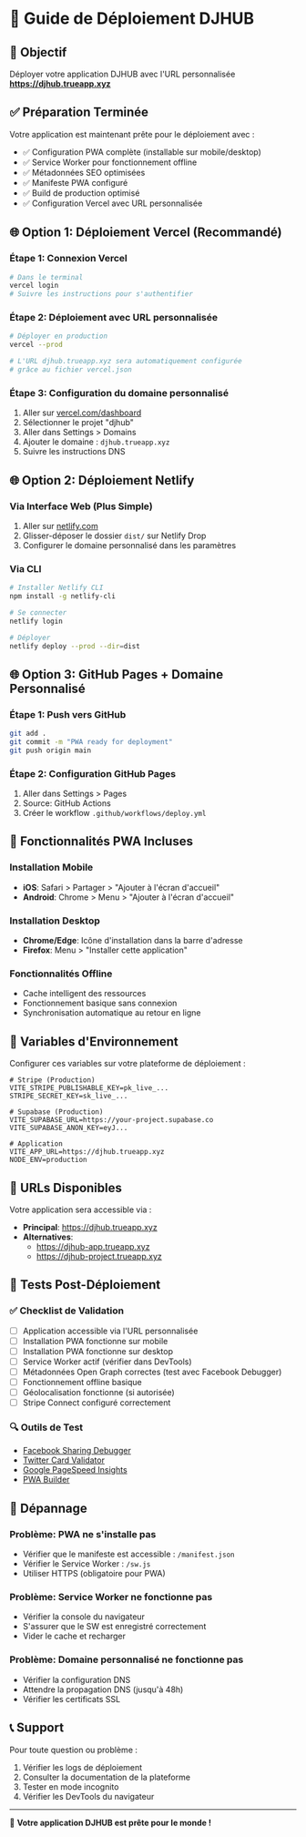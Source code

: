 # 🚀 Guide de Déploiement DJHUB

## 🎯 Objectif
Déployer votre application DJHUB avec l'URL personnalisée **https://djhub.trueapp.xyz**

## ✅ Préparation Terminée
Votre application est maintenant prête pour le déploiement avec :
- ✅ Configuration PWA complète (installable sur mobile/desktop)
- ✅ Service Worker pour fonctionnement offline
- ✅ Métadonnées SEO optimisées
- ✅ Manifeste PWA configuré
- ✅ Build de production optimisé
- ✅ Configuration Vercel avec URL personnalisée

## 🌐 Option 1: Déploiement Vercel (Recommandé)

### Étape 1: Connexion Vercel
```bash
# Dans le terminal
vercel login
# Suivre les instructions pour s'authentifier
```

### Étape 2: Déploiement avec URL personnalisée
```bash
# Déployer en production
vercel --prod

# L'URL djhub.trueapp.xyz sera automatiquement configurée
# grâce au fichier vercel.json
```

### Étape 3: Configuration du domaine personnalisé
1. Aller sur [vercel.com/dashboard](https://vercel.com/dashboard)
2. Sélectionner le projet "djhub"
3. Aller dans Settings > Domains
4. Ajouter le domaine : `djhub.trueapp.xyz`
5. Suivre les instructions DNS

## 🌐 Option 2: Déploiement Netlify

### Via Interface Web (Plus Simple)
1. Aller sur [netlify.com](https://netlify.com)
2. Glisser-déposer le dossier `dist/` sur Netlify Drop
3. Configurer le domaine personnalisé dans les paramètres

### Via CLI
```bash
# Installer Netlify CLI
npm install -g netlify-cli

# Se connecter
netlify login

# Déployer
netlify deploy --prod --dir=dist
```

## 🌐 Option 3: GitHub Pages + Domaine Personnalisé

### Étape 1: Push vers GitHub
```bash
git add .
git commit -m "PWA ready for deployment"
git push origin main
```

### Étape 2: Configuration GitHub Pages
1. Aller dans Settings > Pages
2. Source: GitHub Actions
3. Créer le workflow `.github/workflows/deploy.yml`

## 📱 Fonctionnalités PWA Incluses

### Installation Mobile
- **iOS**: Safari > Partager > "Ajouter à l'écran d'accueil"
- **Android**: Chrome > Menu > "Ajouter à l'écran d'accueil"

### Installation Desktop
- **Chrome/Edge**: Icône d'installation dans la barre d'adresse
- **Firefox**: Menu > "Installer cette application"

### Fonctionnalités Offline
- Cache intelligent des ressources
- Fonctionnement basique sans connexion
- Synchronisation automatique au retour en ligne

## 🔧 Variables d'Environnement

Configurer ces variables sur votre plateforme de déploiement :

```env
# Stripe (Production)
VITE_STRIPE_PUBLISHABLE_KEY=pk_live_...
STRIPE_SECRET_KEY=sk_live_...

# Supabase (Production)
VITE_SUPABASE_URL=https://your-project.supabase.co
VITE_SUPABASE_ANON_KEY=eyJ...

# Application
VITE_APP_URL=https://djhub.trueapp.xyz
NODE_ENV=production
```

## 🎨 URLs Disponibles

Votre application sera accessible via :
- **Principal**: https://djhub.trueapp.xyz
- **Alternatives**: 
  - https://djhub-app.trueapp.xyz
  - https://djhub-project.trueapp.xyz

## 🧪 Tests Post-Déploiement

### ✅ Checklist de Validation
- [ ] Application accessible via l'URL personnalisée
- [ ] Installation PWA fonctionne sur mobile
- [ ] Installation PWA fonctionne sur desktop
- [ ] Service Worker actif (vérifier dans DevTools)
- [ ] Métadonnées Open Graph correctes (test avec Facebook Debugger)
- [ ] Fonctionnement offline basique
- [ ] Géolocalisation fonctionne (si autorisée)
- [ ] Stripe Connect configuré correctement

### 🔍 Outils de Test
- [Facebook Sharing Debugger](https://developers.facebook.com/tools/debug/)
- [Twitter Card Validator](https://cards-dev.twitter.com/validator)
- [Google PageSpeed Insights](https://pagespeed.web.dev/)
- [PWA Builder](https://www.pwabuilder.com/)

## 🚨 Dépannage

### Problème: PWA ne s'installe pas
- Vérifier que le manifeste est accessible : `/manifest.json`
- Vérifier le Service Worker : `/sw.js`
- Utiliser HTTPS (obligatoire pour PWA)

### Problème: Service Worker ne fonctionne pas
- Vérifier la console du navigateur
- S'assurer que le SW est enregistré correctement
- Vider le cache et recharger

### Problème: Domaine personnalisé ne fonctionne pas
- Vérifier la configuration DNS
- Attendre la propagation DNS (jusqu'à 48h)
- Vérifier les certificats SSL

## 📞 Support

Pour toute question ou problème :
1. Vérifier les logs de déploiement
2. Consulter la documentation de la plateforme
3. Tester en mode incognito
4. Vérifier les DevTools du navigateur

---

🎉 **Votre application DJHUB est prête pour le monde !**